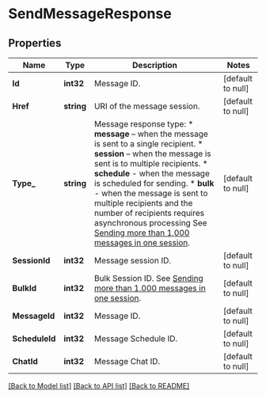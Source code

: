 # SendMessageResponse

## Properties
Name | Type | Description | Notes
------------ | ------------- | ------------- | -------------
**Id** | **int32** | Message ID. | [default to null]
**Href** | **string** | URI of the message session. | [default to null]
**Type_** | **string** | Message response type: * **message** – when the message is sent to a single recipient. * **session** – when the message is sent is to multiple recipients. * **schedule** - when the message is scheduled for sending. * **bulk** - when the message is sent to multiple recipients and the number of recipients requires asynchronous processing See [Sending more than 1,000 messages in one session](https://docs.textmagic.com/#section/Tutorials/Sending-more-than-1000-messages-in-one-session).  | [default to null]
**SessionId** | **int32** | Message session ID. | [default to null]
**BulkId** | **int32** | Bulk Session ID. See [Sending more than 1,000 messages in one session](https://docs.textmagic.com/#section/Tutorials/Sending-more-than-1000-messages-in-one-session). | [default to null]
**MessageId** | **int32** | Message ID. | [default to null]
**ScheduleId** | **int32** | Message Schedule ID. | [default to null]
**ChatId** | **int32** | Message Chat ID. | [default to null]

[[Back to Model list]](../README.md#documentation-for-models) [[Back to API list]](../README.md#documentation-for-api-endpoints) [[Back to README]](../README.md)


